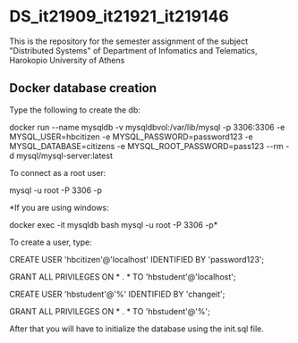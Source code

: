 # DS_it21909_it21921_it219146
This is the repository for the semester assignment of the subject "Distributed Systems" of Department of Infomatics and Telematics, Harokopio University of Athens

## **Docker database creation**

Type the following to create the db:

docker run --name mysqldb -v mysqldbvol:/var/lib/mysql -p 3306:3306 -e MYSQL_USER=hbcitizen -e MYSQL_PASSWORD=password123 -e MYSQL_DATABASE=citizens -e MYSQL_ROOT_PASSWORD=pass123 --rm -d mysql/mysql-server:latest

To connect as a root user:

mysql -u root  -P 3306 -p

  *If you are using windows:
  
  docker exec -it mysqldb bash
  mysql -u root  -P 3306 -p*
  
To create a user, type:

CREATE USER 'hbcitizen'@'localhost' IDENTIFIED BY 'password123';

GRANT ALL PRIVILEGES ON * . * TO 'hbstudent'@'localhost';

CREATE USER 'hbstudent'@'%' IDENTIFIED BY 'changeit';

GRANT ALL PRIVILEGES ON * . * TO 'hbstudent'@'%';

After that you will have to initialize the database using the init.sql file.

